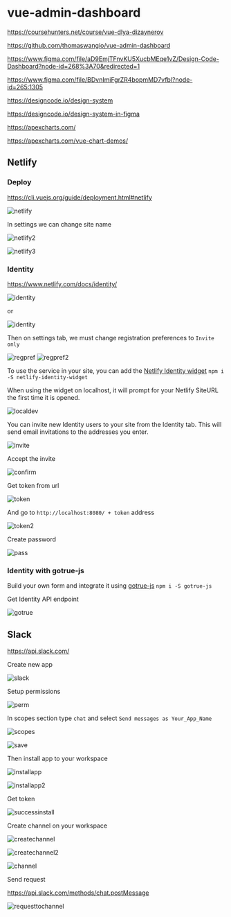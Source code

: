 # vue-admin-dashboard

https://coursehunters.net/course/vue-dlya-dizaynerov

https://github.com/thomaswangio/vue-admin-dashboard

https://www.figma.com/file/aD9EmjTFnvKU5XucbMEqe1vZ/Design-Code-Dashboard?node-id=268%3A70&redirected=1

https://www.figma.com/file/BDvnImiFgrZR4bopmMD7vfbl?node-id=265:1305

https://designcode.io/design-system

https://designcode.io/design-system-in-figma

https://apexcharts.com/

https://apexcharts.com/vue-chart-demos/

## Netlify

### Deploy

https://cli.vuejs.org/guide/deployment.html#netlify

![netlify](https://user-images.githubusercontent.com/24504648/60040105-e5838600-96c0-11e9-8c2a-27947aacb618.png)

In settings we can change site name

![netlify2](https://user-images.githubusercontent.com/24504648/60040223-267b9a80-96c1-11e9-9c1a-cfbbfa6c82fd.png)

![netlify3](https://user-images.githubusercontent.com/24504648/60040227-28455e00-96c1-11e9-9d29-2dd948d05f7e.png)

### Identity

https://www.netlify.com/docs/identity/

![identity](https://user-images.githubusercontent.com/24504648/60041363-dce07f00-96c3-11e9-954b-122b586ca36c.png)

or

![identity](https://user-images.githubusercontent.com/24504648/60041718-bcfd8b00-96c4-11e9-9251-0d9359839eba.png)

Then on settings tab, we must change registration preferences to `Invite only`

![regpref](https://user-images.githubusercontent.com/24504648/60042048-778d8d80-96c5-11e9-84ab-56e3bfaa9bcd.png)
![regpref2](https://user-images.githubusercontent.com/24504648/60042055-79efe780-96c5-11e9-8df0-d4eed2d23472.png)

To use the service in your site, you can add the [Netlify Identity widget](https://github.com/netlify/netlify-identity-widget) `npm i -S netlify-identity-widget`

When using the widget on localhost, it will prompt for your Netlify SiteURL the first time it is opened.

![localdev](https://user-images.githubusercontent.com/24504648/60042913-87a66c80-96c7-11e9-8ec9-80a74e4fb3d5.png)

You can invite new Identity users to your site from the Identity tab. This will send email invitations to the addresses you enter.

![invite](https://user-images.githubusercontent.com/24504648/60043472-d0aaf080-96c8-11e9-8a1e-3c640556ac7d.png)

Accept the invite

![confirm](https://user-images.githubusercontent.com/24504648/60044914-203eeb80-96cc-11e9-9b02-277c9216b126.png)

Get token from url

![token](https://user-images.githubusercontent.com/24504648/60045062-7f046500-96cc-11e9-87c5-4a3a7bc2530d.png)

And go to `http://localhost:8080/ + token` address

![token2](https://user-images.githubusercontent.com/24504648/60045212-ef12eb00-96cc-11e9-8d25-45f99e4b8ca8.png)

Create password

![pass](https://user-images.githubusercontent.com/24504648/60045326-4b760a80-96cd-11e9-8425-c3a4096e6fc7.png)

### Identity with gotrue-js

Build your own form and integrate it using [gotrue-js](https://github.com/netlify/gotrue-js) `npm i -S gotrue-js`

Get Identity API endpoint

![gotrue](https://user-images.githubusercontent.com/24504648/60048351-9f382200-96d4-11e9-9546-b2b43387c1c0.png)

## Slack

https://api.slack.com/

Create new app

![slack](https://user-images.githubusercontent.com/24504648/60206619-b6098080-985c-11e9-9bd9-737e4d8db2dd.png)

Setup permissions

![perm](https://user-images.githubusercontent.com/24504648/60206215-ac334d80-985b-11e9-9e0b-7a33eb51832e.png)

In scopes section type `chat` and select `Send messages as Your_App_Name`

![scopes](https://user-images.githubusercontent.com/24504648/60206330-f3b9d980-985b-11e9-8954-509d1830a9cb.png)

![save](https://user-images.githubusercontent.com/24504648/60206472-4d220880-985c-11e9-92ff-425c10636cfb.png)

Then install app to your workspace

![installapp](https://user-images.githubusercontent.com/24504648/60206919-6c6d6580-985d-11e9-97fb-e5170e2181d8.png)

![installapp2](https://user-images.githubusercontent.com/24504648/60206922-6f685600-985d-11e9-836d-5176143114d2.png)

Get token

![successinstall](https://user-images.githubusercontent.com/24504648/60207041-bb1aff80-985d-11e9-81de-56333b12f1cf.png)

Create channel on your workspace

![createchannel](https://user-images.githubusercontent.com/24504648/60208362-cae81300-9860-11e9-9867-dade6b052205.png)

![createchannel2](https://user-images.githubusercontent.com/24504648/60208366-ccb1d680-9860-11e9-979c-8b4032712183.png)

![channel](https://user-images.githubusercontent.com/24504648/60209221-db998880-9862-11e9-9e72-15ac4ae9fb04.png)

Send request

https://api.slack.com/methods/chat.postMessage

![requesttochannel](https://user-images.githubusercontent.com/24504648/60210210-05ec4580-9865-11e9-94fb-1a0663908d29.png)
